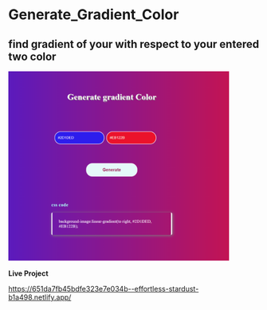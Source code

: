 # Generate_Gradient_Color
**find gradient of your with respect to your entered two color**
---

<img src="Screenshot 2023-10-04 232622.png" height="380px">

**Live Project**<p>https://651da7fb45bdfe323e7e034b--effortless-stardust-b1a498.netlify.app/</p>

